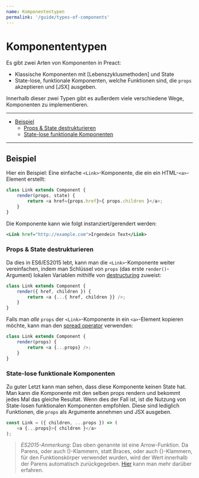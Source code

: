 ```yaml
---
name: Komponententypen
permalink: '/guide/types-of-components'
---
```


# Komponententypen<!-- omit in toc -->

Es gibt zwei Arten von Komponenten in Preact:

- Klassische Komponenten mit [Lebenszyklusmethoden] und State
- State-lose, funktionale Komponenten, welche Funktionen sind, die `props` akzeptieren und [JSX] ausgeben.

Innerhalb dieser zwei Typen gibt es außerdem viele verschiedene Wege, Komponenten zu implementieren.

---

- [Beispiel](#beispiel)
  - [Props & State destrukturieren](#props--state-destrukturieren)
  - [State-lose funktionale Komponenten](#state-lose-funktionale-komponenten)

---

## Beispiel

 Hier ein Beispiel: Eine einfache `<Link>`-Komponente, die ein ein HTML-`<a>`-Element erstellt:

```js
class Link extends Component {
	render(props, state) {
		return <a href={props.href}>{ props.children }</a>;
	}
}
```

Die Komponente kann wie folgt instanziert/gerendert werden:

```xml
<Link href="http://example.com">Irgendein Text</Link>
```


### Props & State destrukturieren

Da dies in ES6/ES2015 lebt, kann man die `<Link>`-Komponente weiter vereinfachen, indem man Schlüssel von `props` (das erste `render()`-Argument) lokalen Variablen mithilfe von [destructuring](https://github.com/lukehoban/es6features#destructuring) zuweist:

```js
class Link extends Component {
	render({ href, children }) {
		return <a {...{ href, children }} />;
	}
}
```

Falls man _alle_ `props` der `<Link>`-Komponente in ein `<a>`-Element kopieren möchte, kann man den [spread operator](https://developer.mozilla.org/en-US/docs/Web/JavaScript/Reference/Operators/Spread_operator) verwenden:

```js
class Link extends Component {
	render(props) {
		return <a {...props} />;
	}
}
```


### State-lose funktionale Komponenten

Zu guter Letzt kann man sehen, dass diese Komponente keinen State hat. Man kann die Komponente mit den selben props rendern und bekommt jedes Mal das gleiche Resultat. Wenn dies der Fall ist, ist die Nutzung von State-losen funktionalen Komponenten empfohlen. Diese sind lediglich Funktionen, die `props` als Argumente annehmen und JSX ausgeben.

```js
const Link = ({ children, ...props }) => (
	<a {...props}>{ children }</a>
);
```

> *ES2015-Anmerkung:* Das oben genannte ist eine Arrow-Funktion. Da Parens, oder auch ()-Klammern, statt Braces, oder auch {}-Klammern, für den Funktionskörper verwendet wurden, wird der Wert innerhalb der Parens automatisch zurückgegeben. [Hier](https://github.com/likehoban/es6features#arrow) kann man mehr darüber erfahren.
